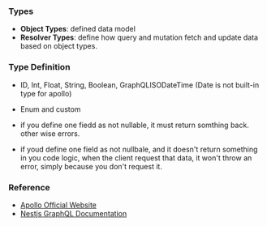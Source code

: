 ### Types
- **Object Types**: defined data model
- **Resolver Types**: define how query and mutation fetch and update data based on object types.
### Type Definition
- ID, Int, Float, String, Boolean, GraphQLISODateTime (Date is not built-in type for apollo)
- Enum and custom


- if you define one fiedd as not nullable, it must return somthing back. other wise errors.
- if youd define one field as not nullbale, and it doesn't return something in you code logic, when the client request that data, it won't throw an error, simply because you don't request it.



### Reference
- [Apollo Official Website]()
- [Nestjs GraphQL Documentation]()